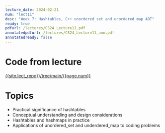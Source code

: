 ```yaml
---
lecture_date: 2024-02-21
num: "lect11"
desc: "Week 7: Hashtables, C++ unordered_set and unordered_map ADT"
ready: true
pdfurl: /lectures/CS24_Lecture11.pdf
annotatedpdfurl: /lectures/CS24_Lecture11_ann.pdf
annotatedready: false
---
```


# Code from lecture
[{{site.lect_repo}}/tree/main/{{page.num}}]({{site.lect_repo}}/tree/main/{{page.num}})

# Topics
* Practical significance of hashtables
* Conceptual understanding and design considerations
* Hashtables and hashmaps in practice
* Applications of unordered_set and underdered_map to coding problems

